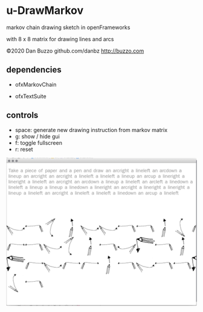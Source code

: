 # u-DrawMarkov
markov chain drawing sketch in openFrameworks

with 8 x 8 matrix for drawing lines and arcs

©2020 Dan Buzzo
github.com/danbz
http://buzzo.com

## dependencies

* ofxMarkovChain

* ofxTextSuite

## controls

* space: generate new drawing instruction from markov matrix
* g: show / hide gui
* f: toggle fullscreen
* r: reset 

![screenshot](u-DrawMarkov-Screenshot.png)
